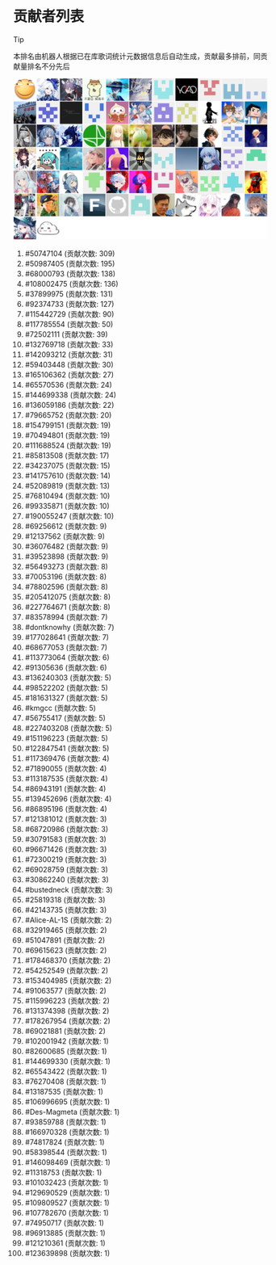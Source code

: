 # 贡献者列表

> [!TIP]
> 本排名由机器人根据已在库歌词统计元数据信息后自动生成，贡献最多排前，同贡献量排名不分先后

![贡献者头像画廊](./CONTRIBUTORS.svg)

1. #50747104 (贡献次数: 309)
2. #50987405 (贡献次数: 195)
3. #68000793 (贡献次数: 138)
4. #108002475 (贡献次数: 136)
5. #37899975 (贡献次数: 131)
6. #92374733 (贡献次数: 127)
7. #115442729 (贡献次数: 90)
8. #117785554 (贡献次数: 50)
9. #72502111 (贡献次数: 39)
10. #132769718 (贡献次数: 33)
11. #142093212 (贡献次数: 31)
12. #59403448 (贡献次数: 30)
13. #165106362 (贡献次数: 27)
14. #65570536 (贡献次数: 24)
15. #144699338 (贡献次数: 24)
16. #136059186 (贡献次数: 22)
17. #79665752 (贡献次数: 20)
18. #154799151 (贡献次数: 19)
19. #70494801 (贡献次数: 19)
20. #111688524 (贡献次数: 19)
21. #85813508 (贡献次数: 17)
22. #34237075 (贡献次数: 15)
23. #141757610 (贡献次数: 14)
24. #52089819 (贡献次数: 13)
25. #76810494 (贡献次数: 10)
26. #99335871 (贡献次数: 10)
27. #190055247 (贡献次数: 10)
28. #69256612 (贡献次数: 9)
29. #12137562 (贡献次数: 9)
30. #36076482 (贡献次数: 9)
31. #39523898 (贡献次数: 9)
32. #56493273 (贡献次数: 8)
33. #70053196 (贡献次数: 8)
34. #78802596 (贡献次数: 8)
35. #205412075 (贡献次数: 8)
36. #227764671 (贡献次数: 8)
37. #83578994 (贡献次数: 7)
38. #dontknowhy (贡献次数: 7)
39. #177028641 (贡献次数: 7)
40. #68677053 (贡献次数: 7)
41. #113773064 (贡献次数: 6)
42. #91305636 (贡献次数: 6)
43. #136240303 (贡献次数: 5)
44. #98522202 (贡献次数: 5)
45. #181631327 (贡献次数: 5)
46. #kmgcc (贡献次数: 5)
47. #56755417 (贡献次数: 5)
48. #227403208 (贡献次数: 5)
49. #151196223 (贡献次数: 5)
50. #122847541 (贡献次数: 5)
51. #117369476 (贡献次数: 4)
52. #71890055 (贡献次数: 4)
53. #113187535 (贡献次数: 4)
54. #86943191 (贡献次数: 4)
55. #139452696 (贡献次数: 4)
56. #86895196 (贡献次数: 4)
57. #121381012 (贡献次数: 3)
58. #68720986 (贡献次数: 3)
59. #30791583 (贡献次数: 3)
60. #96671426 (贡献次数: 3)
61. #72300219 (贡献次数: 3)
62. #69028759 (贡献次数: 3)
63. #30862240 (贡献次数: 3)
64. #bustedneck (贡献次数: 3)
65. #25819318 (贡献次数: 3)
66. #42143735 (贡献次数: 3)
67. #Alice-AL-1S (贡献次数: 2)
68. #32919465 (贡献次数: 2)
69. #51047891 (贡献次数: 2)
70. #69615623 (贡献次数: 2)
71. #178468370 (贡献次数: 2)
72. #54252549 (贡献次数: 2)
73. #153404985 (贡献次数: 2)
74. #91063577 (贡献次数: 2)
75. #115996223 (贡献次数: 2)
76. #131374398 (贡献次数: 2)
77. #178267954 (贡献次数: 2)
78. #69021881 (贡献次数: 2)
79. #102001942 (贡献次数: 1)
80. #82600685 (贡献次数: 1)
81. #144699330 (贡献次数: 1)
82. #65543422 (贡献次数: 1)
83. #76270408 (贡献次数: 1)
84. #13187535 (贡献次数: 1)
85. #106996695 (贡献次数: 1)
86. #Des-Magmeta (贡献次数: 1)
87. #93859788 (贡献次数: 1)
88. #166970328 (贡献次数: 1)
89. #74817824 (贡献次数: 1)
90. #58398544 (贡献次数: 1)
91. #146098469 (贡献次数: 1)
92. #11318753 (贡献次数: 1)
93. #101032423 (贡献次数: 1)
94. #129690529 (贡献次数: 1)
95. #109809527 (贡献次数: 1)
96. #107782670 (贡献次数: 1)
97. #74950717 (贡献次数: 1)
98. #96913885 (贡献次数: 1)
99. #121210361 (贡献次数: 1)
100. #123639898 (贡献次数: 1)
